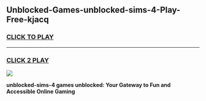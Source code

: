 
## Unblocked-Games-unblocked-sims-4-Play-Free-kjacq
<h3>
<a href="https://premium76.site?title=unblocked-sims-4&ref=12A">CLICK TO PLAY</a></h3>
<hr>

<h3>
<a href="https://premium76.site?title=unblocked-sims-4&ref=12A">CLICK 2 PLAY</a>
  
</h3>

<a href="https://premium76.site?title=unblocked-sims-4&ref=12A"><img src="https://clearcache.store/games.png"></a>


**unblocked-sims-4 games unblocked: Your Gateway to Fun and Accessible Online Gaming**
